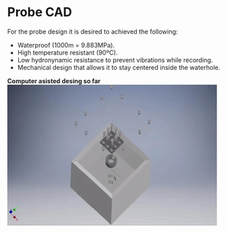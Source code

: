 # Probe CAD


For the probe design it is desired to achieved the following:

 - Waterproof (1000m = 9.883MPa).
 - High temperature resistant (90ºC).
 - Low hydronynamic resistance to prevent vibrations while recording.
 - Mechanical design that allows it to stay centered inside the waterhole.

**Computer asisted desing so far**
![Computer asisted design so far](https://github.com/andres-tr/BoreholeCamera/blob/master/img/Exploded.gif "Exploded Probe CAD")



